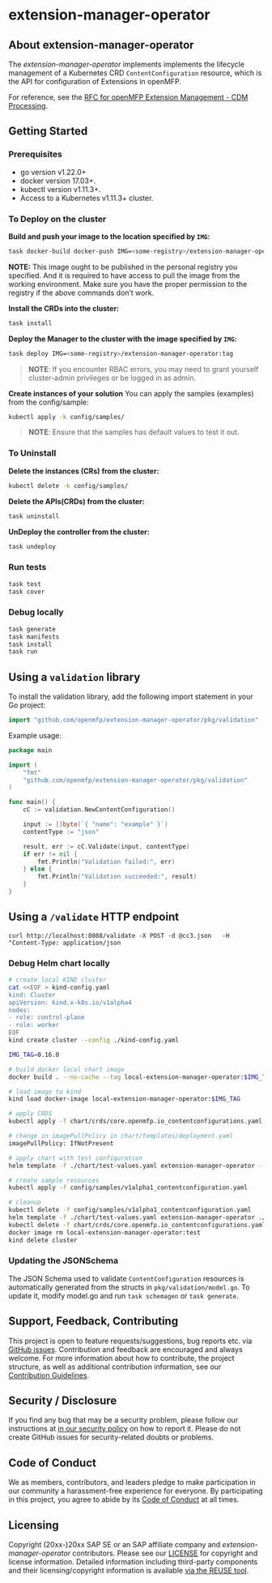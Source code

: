 # extension-manager-operator

## About extension-manager-operator

The *extension-manager-operator* implements implements the lifecycle management of a Kubernetes CRD `ContentConfiguration` resource, which is the API for configuration of Extensions in openMFP.

For reference, see the [RFC for openMFP Extension Management - CDM Processing](https://github.com/openmfp/architecture/pull/2/files?short_path=8a071a3#diff-8a071a31a02919a613572237f1e968fe02b9cf7d350c2cf796ba6b35495ec09b).

## Getting Started

### Prerequisites
- go version v1.22.0+
- docker version 17.03+.
- kubectl version v1.11.3+.
- Access to a Kubernetes v1.11.3+ cluster.

### To Deploy on the cluster
**Build and push your image to the location specified by `IMG`:**

```sh
task docker-build docker-push IMG=<some-registry>/extension-manager-operator:tag
```

**NOTE:** This image ought to be published in the personal registry you specified. 
And it is required to have access to pull the image from the working environment. 
Make sure you have the proper permission to the registry if the above commands don’t work.

**Install the CRDs into the cluster:**

```sh
task install
```

**Deploy the Manager to the cluster with the image specified by `IMG`:**

```sh
task deploy IMG=<some-registry>/extension-manager-operator:tag
```

> **NOTE**: If you encounter RBAC errors, you may need to grant yourself cluster-admin 
privileges or be logged in as admin.

**Create instances of your solution**
You can apply the samples (examples) from the config/sample:

```sh
kubectl apply -k config/samples/
```

>**NOTE**: Ensure that the samples has default values to test it out.

### To Uninstall
**Delete the instances (CRs) from the cluster:**

```sh
kubectl delete -k config/samples/
```

**Delete the APIs(CRDs) from the cluster:**

```sh
task uninstall
```

**UnDeploy the controller from the cluster:**

```sh
task undeploy
```

### Run tests
```sh
task test
task cover
```
### Debug locally
```sh
task generate
task manifests
task install
task run
```

## Using a `validation` library

To install the validation library, add the following import statement in your Go project:

```go
import "github.com/openmfp/extension-manager-operator/pkg/validation"
```

Example usage:

```go
package main

import (
    "fmt"
    "github.com/openmfp/extension-manager-operator/pkg/validation"
)

func main() {
    cC := validation.NewContentConfiguration()

    input := []byte(`{ "name": "example" }`)
    contentType := "json"

    result, err := cC.Validate(input, contentType)
    if err != nil {
        fmt.Println("Validation failed:", err)
    } else {
        fmt.Println("Validation succeeded:", result)
    }
}
```

## Using a `/validate` HTTP endpoint

```shell
curl http://localhost:8088/validate -X POST -d @cc3.json   -H "Content-Type: application/json
```



### Debug Helm chart locally

```sh
# create local KIND cluster
cat <<EOF > kind-config.yaml
kind: Cluster
apiVersion: kind.x-k8s.io/v1alpha4
nodes:
- role: control-plane
- role: worker
EOF
kind create cluster --config ./kind-config.yaml

IMG_TAG=0.16.0

# build docker local chart image
docker build . --no-cache --tag local-extension-manager-operator:$IMG_TAG

# load image to kind
kind load docker-image local-extension-manager-operator:$IMG_TAG

# apply CRDS
kubectl apply -f chart/crds/core.openmfp.io_contentconfigurations.yaml

# change in imagePullPolicy in chart/templates/deployment.yaml
imagePullPolicy: IfNotPresent

# apply chart with test configuration
helm template -f ./chart/test-values.yaml extension-manager-operator --include-crds ./chart/ | kubectl apply -f -

# create sample resources
kubectl apply -f config/samples/v1alpha1_contentconfiguration.yaml

# cleanup
kubectl delete -f config/samples/v1alpha1_contentconfiguration.yaml
helm template -f ./chart/test-values.yaml extension-manager-operator ./chart/ --include-crds | kubectl delete -f -
kubectl delete -f chart/crds/core.openmfp.io_contentconfigurations.yaml
docker image rm local-extension-manager-operator:test
kind delete cluster
```

### Updating the JSONSchema

The JSON Schema used to validate `ContentConfiguration` resources is automatically generated from the structs in `pkg/validation/model.go`. To update it, modify model.go and run `task schemagen` or `task generate`.

## Support, Feedback, Contributing
This project is open to feature requests/suggestions, bug reports etc. via [GitHub issues](https://github.com/openmfp/extension-manager-operator/issues). Contribution and feedback are encouraged and always welcome. For more information about how to contribute, the project structure, as well as additional contribution information, see our [Contribution Guidelines](CONTRIBUTING.md).

## Security / Disclosure
If you find any bug that may be a security problem, please follow our instructions at [in our security policy](https://github.com/openmfp/extension-manager-operator/security/policy) on how to report it. Please do not create GitHub issues for security-related doubts or problems.

## Code of Conduct
We as members, contributors, and leaders pledge to make participation in our community a harassment-free experience for everyone. By participating in this project, you agree to abide by its [Code of Conduct](https://github.com/openmfp/extension-manager-operator/.github/blob/main/CODE_OF_CONDUCT.md) at all times.

## Licensing

Copyright (20xx-)20xx SAP SE or an SAP affiliate company and *extension-manager-operator* contributors. Please see our [LICENSE](LICENSE) for copyright and license information. Detailed information including third-party components and their licensing/copyright information is available [via the REUSE tool](https://api.reuse.software/info/github.com/SAP/<your-project>).

